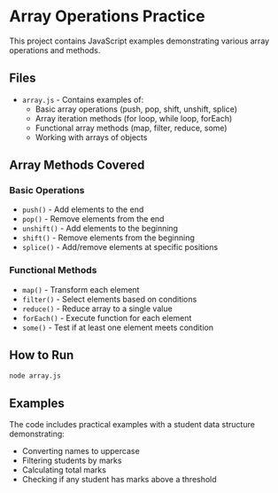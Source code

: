 # Array Operations Practice

This project contains JavaScript examples demonstrating various array operations and methods.

## Files

- `array.js` - Contains examples of:
  - Basic array operations (push, pop, shift, unshift, splice)
  - Array iteration methods (for loop, while loop, forEach)
  - Functional array methods (map, filter, reduce, some)
  - Working with arrays of objects

## Array Methods Covered

### Basic Operations
- `push()` - Add elements to the end
- `pop()` - Remove elements from the end
- `unshift()` - Add elements to the beginning
- `shift()` - Remove elements from the beginning
- `splice()` - Add/remove elements at specific positions

### Functional Methods
- `map()` - Transform each element
- `filter()` - Select elements based on conditions
- `reduce()` - Reduce array to a single value
- `forEach()` - Execute function for each element
- `some()` - Test if at least one element meets condition

## How to Run

```bash
node array.js
```

## Examples

The code includes practical examples with a student data structure demonstrating:
- Converting names to uppercase
- Filtering students by marks
- Calculating total marks
- Checking if any student has marks above a threshold
